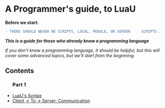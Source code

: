 
# A Programmer's guide, to LuaU


**Before we start:**

```diff
- THERE SHOULD NEVER BE SCRIPTS, LOCAL, MODULE, OR SERVER     SCRIPTS IN WORKSPACE!!!!
```

***This is a guide for those who already know a programming language***

*If you don't know a programming language, it should be helpful, but this will cover some advanced topics, but we'll start from the beginning.*

<h2>Contents</h2>

<ul>
<h3>Part 1</h3>
    <li>
    <a href="/Start_Here!/Documentation/Part1/1_Lua's%20Syntax/LuaSyntax.lua">
    LuaU's Syntax</a>
    </li>
    <li>
    <a href="/Start_Here!/Documentation/Part1/2_Client To Server Communication/HowItWorks.lua">
    Client -> To -> Server: Communication</a>
    </li>
</ul>
